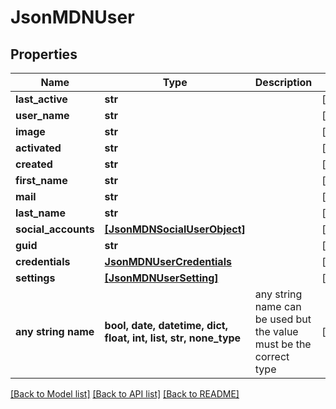 # JsonMDNUser


## Properties
Name | Type | Description | Notes
------------ | ------------- | ------------- | -------------
**last_active** | **str** |  | [optional] 
**user_name** | **str** |  | [optional] 
**image** | **str** |  | [optional] 
**activated** | **str** |  | [optional] 
**created** | **str** |  | [optional] 
**first_name** | **str** |  | [optional] 
**mail** | **str** |  | [optional] 
**last_name** | **str** |  | [optional] 
**social_accounts** | [**[JsonMDNSocialUserObject]**](JsonMDNSocialUserObject.md) |  | [optional] 
**guid** | **str** |  | [optional] 
**credentials** | [**JsonMDNUserCredentials**](JsonMDNUserCredentials.md) |  | [optional] 
**settings** | [**[JsonMDNUserSetting]**](JsonMDNUserSetting.md) |  | [optional] 
**any string name** | **bool, date, datetime, dict, float, int, list, str, none_type** | any string name can be used but the value must be the correct type | [optional]

[[Back to Model list]](../README.md#documentation-for-models) [[Back to API list]](../README.md#documentation-for-api-endpoints) [[Back to README]](../README.md)



